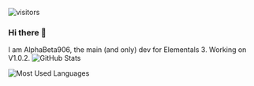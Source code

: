 ![visitors](https://visitor-badge.laobi.icu/badge?page_id=AlphaBeta906.AlphaBeta906)
### Hi there 👋

I am AlphaBeta906, the main (and only) dev for Elementals 3. Working on V1.0.2.
![GitHub Stats](https://github-readme-stats.vercel.app/api?username=AlphaBeta906&show_icons=false&bg_color=30,ff0000,ccccff&title_color=fff&text_color=fff)

![Most Used Languages](https://gh-readme-stats.krish-the-dev.vercel.app/api/top-langs/?username=AlphaBeta906&show_icons=true&bg_color=30,ff0000,ccccff&title_color=fff&text_color=fff&layout=compact)
